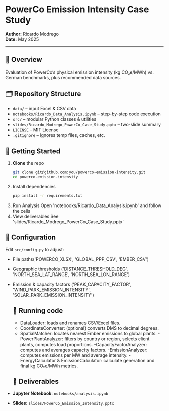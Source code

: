 # PowerCo Emission Intensity Case Study

**Author:** Ricardo Modrego  
**Date:** May 2025  

---

## 📄 Overview  
Evaluation of PowerCo’s physical emission intensity (kg CO₂e/MWh) vs. German benchmarks, plus recommended data sources.

## 🗂️ Repository Structure
- `data/` – input Excel & CSV data  
- `notebooks/Ricardo_Data_Analysis.ipynb` – step-by-step code execution  
- `src/` – modular Python classes & utilities  
- `slides/Ricardo_Modrego_PowerCo_Case_Study.pptx` – two-slide summary  
- `LICENSE` – MIT License  
- `.gitignore` – ignores temp files, caches, etc.

## 🚀 Getting Started
1. **Clone** the repo  
   ```bash
   git clone git@github.com:you/powerco-emission-intensity.git
   cd powerco-emission-intensity
2. Install dependencies
   ```bash
   pip install -r requirements.txt
3. Run Analysis
   Open 'notebooks/Ricardo_Data_Analysis.ipynb' and follow the cells
4. View deliverables
   See 'slides/Ricardo_Modrego_PowerCo_Case_Study.pptx'

## 🔧 Configuration
Edit `src/config.py` to adjust:
- File paths('POWERCO_XLSX', 'GLOBAL_PPP_CSV', 'EMBER_CSV')
- Geographic thresholds ('DISTANCE_THRESHOLD_DEG', 'NORTH_SEA_LAT_RANGE', 'NORTH_SEA_LON_RANGE')
- Emission & capacity factors ('PEAK_CAPACITY_FACTOR', 'WIND_PARK_EMISSION_INTENSITY', 'SOLAR_PARK_EMISSION_INTENSITY')

  ## 🧰 Running code
  - DataLoader: loads and renames CSV/Excel files.
  - CoordinateConverter: (optional) converts DMS to decimal degrees.
  - SpatialMatcher: locates nearest Ember emissions to global plants.
  -PowerPlantAnalyzer: filters by country or region, selects client plants, computes load proportions.
  -CapacityFactorAnalyzer: computes and averages capacity factors.
  -EmissionAnalyzer: computes emissions per MW and average intensity.
  -EnergyCalculator & EmissionCalculator: calculate generation and final kg CO₂e/MWh metrics.

   ## 📝 Deliverables
- **Jupyter Notebook**: `notebooks/analysis.ipynb`  
- **Slides**: `slides/PowerCo_Emission_Intensity.pptx`
